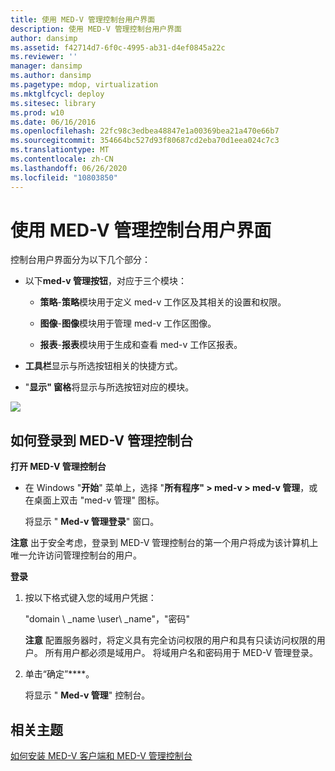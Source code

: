 ```yaml
---
title: 使用 MED-V 管理控制台用户界面
description: 使用 MED-V 管理控制台用户界面
author: dansimp
ms.assetid: f42714d7-6f0c-4995-ab31-d4ef0845a22c
ms.reviewer: ''
manager: dansimp
ms.author: dansimp
ms.pagetype: mdop, virtualization
ms.mktglfcycl: deploy
ms.sitesec: library
ms.prod: w10
ms.date: 06/16/2016
ms.openlocfilehash: 22fc98c3edbea48847e1a00369bea21a470e66b7
ms.sourcegitcommit: 354664bc527d93f80687cd2eba70d1eea024c7c3
ms.translationtype: MT
ms.contentlocale: zh-CN
ms.lasthandoff: 06/26/2020
ms.locfileid: "10803850"
---
```

# 使用 MED-V 管理控制台用户界面


控制台用户界面分为以下几个部分：

-   以下**med-v 管理按钮**，对应于三个模块：

    -   **策略**-**策略**模块用于定义 med-v 工作区及其相关的设置和权限。

    -   **图像**-**图像**模块用于管理 med-v 工作区图像。

    -   **报表**-**报表**模块用于生成和查看 med-v 工作区报表。

-   **工具栏**显示与所选按钮相关的快捷方式。

-   "**显示" 窗格**将显示与所选按钮对应的模块。

![](images/medv-ui-console-general.gif)

## 如何登录到 MED-V 管理控制台


**打开 MED-V 管理控制台**

-   在 Windows "**开始**" 菜单上，选择 "**所有程序" &gt; med-v &gt; med-v 管理**，或在桌面上双击 "med-v 管理" 图标。

    将显示 " **Med-v 管理登录**" 窗口。

**注意** 出于安全考虑，登录到 MED-V 管理控制台的第一个用户将成为该计算机上唯一允许访问管理控制台的用户。

 

**登录**

1.  按以下格式键入您的域用户凭据：

    "domain \ _name \\user\ _name"，"密码"

    **注意** 配置服务器时，将定义具有完全访问权限的用户和具有只读访问权限的用户。 所有用户都必须是域用户。 将域用户名和密码用于 MED-V 管理登录。

     

2.  单击“确定”****。

    将显示 " **Med-v 管理**" 控制台。

## 相关主题


[如何安装 MED-V 客户端和 MED-V 管理控制台](how-to-install-med-v-client-and-med-v-management-console.md)

 

 





